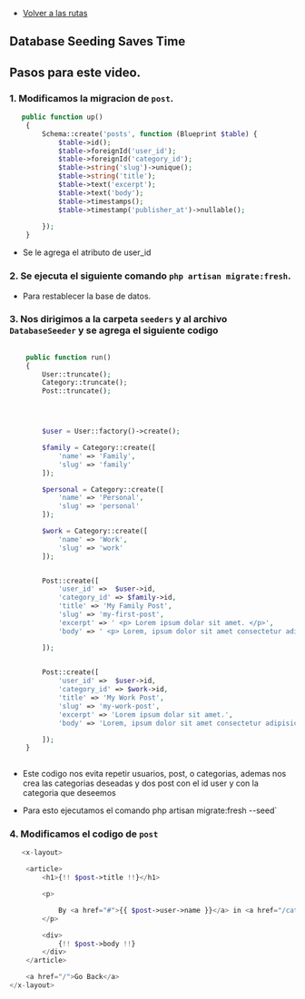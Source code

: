 - [Volver a las rutas](/Readme.md)

## Database Seeding Saves Time

## Pasos para este video.


### 1. **Modificamos la migracion de  `post`.**

```php
   public function up()
    {
        Schema::create('posts', function (Blueprint $table) {
            $table->id();
            $table->foreignId('user_id');
            $table->foreignId('category_id');
            $table->string('slug')->unique();
            $table->string('title');
            $table->text('excerpt');
            $table->text('body');
            $table->timestamps();
            $table->timestamp('publisher_at')->nullable();
            
        });
    }

```

- Se le agrega el atributo de user_id


### 2. **Se ejecuta el siguiente comando  `php artisan migrate:fresh`.**

- Para restablecer la base de datos.


### 3. **Nos dirigimos a la carpeta  `seeders` y al archivo  `DatabaseSeeder` y se agrega el siguiente codigo**

```php

    public function run()
    {
        User::truncate();
        Category::truncate();
        Post::truncate();




        $user = User::factory()->create();

        $family = Category::create([
            'name' => 'Family',
            'slug' => 'family' 
        ]);

        $personal = Category::create([
            'name' => 'Personal',
            'slug' => 'personal' 
        ]);

        $work = Category::create([
            'name' => 'Work',
            'slug' => 'work' 
        ]);


        Post::create([
            'user_id' =>  $user->id,
            'category_id' => $family->id,
            'title' => 'My Family Post',
            'slug' => 'my-first-post',
            'excerpt' => ' <p> Lorem ipsum dolar sit amet. </p>',
            'body' => ' <p> Lorem, ipsum dolor sit amet consectetur adipisicing elit. Animi tempore earum id! Repellendus, laudantium itaque. Corrupti, vel similique. Expedita ratione voluptatibus id repudiandae natus ab inventore cupiditate iusto maxime eveniet.</p>'

        ]);

        
        Post::create([
            'user_id' =>  $user->id,
            'category_id' => $work->id,
            'title' => 'My Work Post',
            'slug' => 'my-work-post',
            'excerpt' => 'Lorem ipsum dolar sit amet.',
            'body' => 'Lorem, ipsum dolor sit amet consectetur adipisicing elit. Animi tempore earum id! Repellendus, laudantium itaque. Corrupti, vel similique. Expedita ratione voluptatibus id repudiandae natus ab inventore cupiditate iusto maxime eveniet.'

        ]);
    }
 
```


- Este codigo nos evita repetir usuarios, post, o categorias, ademas nos crea las categorias deseadas y dos post con el id user y con la categoria que deseemos

- Para esto ejecutamos el comando php artisan migrate:fresh --seed`


### 4. **Modificamos el codigo de  `post`**

```php
   <x-layout>

    <article>
        <h1>{!! $post->title !!}</h1>

        <p>

            By <a href="#">{{ $post->user->name }}</a> in <a href="/categories/{{ $post->category->slug }}">{{ $post->category->name }}</a>
        </p>

        <div>
            {!! $post->body !!}
        </div>
    </article>

    <a href="/">Go Back</a>
</x-layout>

```


